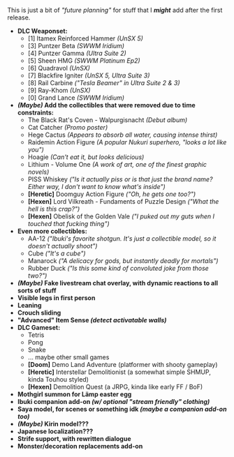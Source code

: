 This is just a bit of *"future planning"* for stuff that I ***might*** add after the first release.

* **DLC Weaponset:**
  - [1] Itamex Reinforced Hammer *(UnSX 5)*
  - [3] Puntzer Beta *(SWWM Iridium)*
  - [4] Puntzer Gamma *(Ultra Suite 2)*
  - [5] Sheen HMG *(SWWM Platinum Ep2)*
  - [6] Quadravol *(UnSX)*
  - [7] Blackfire Igniter *(UnSX 5, Ultra Suite 3)*
  - [8] Rail Carbine *("Tesla Beamer" in Ultra Suite 2 & 3)*
  - [9] Ray-Khom *(UnSX)*
  - [0] Grand Lance *(SWWM Iridium)*
* ***(Maybe)* Add the collectibles that were removed due to time constraints:**
  - The Black Rat's Coven - Walpurgisnacht *(Debut album)*
  - Cat Catcher *(Promo poster)*
  - Hege Cactus *(Appears to absorb all water, causing intense thirst)*
  - Raidemin Action Figure *(A popular Nukuri superhero, "looks a lot like you")*
  - Hoagie *(Can't eat it, but looks delicious)*
  - Lithium - Volume One *(A work of art, one of the finest graphic novels)*
  - PISS Whiskey *("Is it actually piss or is that just the brand name? Either way, I don't want to know what's inside")*
  - **[Heretic]** Doomguy Action Figure *("Oh, he gets one too?")*
  - **[Hexen]** Lord Vilkreath - Fundaments of Puzzle Design *("What the hell is this crap?")*
  - **[Hexen]** Obelisk of the Golden Vale *("I puked out my guts when I touched that fucking thing")*
* **Even more collectibles:**
  - AA-12 *("Ibuki's favorite shotgun. It's just a collectible model, so it doesn't actually shoot")*
  - Cube *("It's a cube")*
  - Manarock *("A delicacy for gods, but instantly deadly for mortals")*
  - Rubber Duck *("Is this some kind of convoluted joke from those two?")*
* ***(Maybe)* Fake livestream chat overlay, with dynamic reactions to all sorts of stuff**
* **Visible legs in first person**
* **Leaning**
* **Crouch sliding**
* **"Advanced" Item Sense *(detect activatable walls)***
* **DLC Gameset:**
  - Tetris
  - Pong
  - Snake
  - ... maybe other small games
  - **[Doom]** Demo Land Adventure (platformer with shooty gameplay)
  - **[Heretic]** Interstellar Demolitionist (a somewhat simple SHMUP, kinda Touhou styled)
  - **[Hexen]** Demolition Quest (a JRPG, kinda like early FF / BoF)
* **Mothgirl summon for Lämp easter egg**
* **Ibuki companion add-on *(w/ optional "stream friendly" clothing)***
* **Saya model, for scenes or something idk *(maybe a companion add-on too)***
* ***(Maybe)* Kirin model???**
* **Japanese localization???**
* **Strife support, with rewritten dialogue**
* **Monster/decoration replacements add-on**
